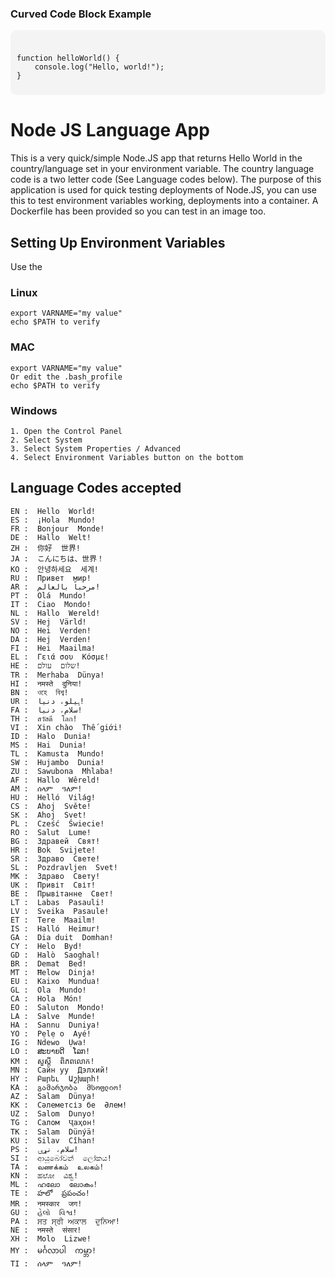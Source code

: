 ### Curved Code Block Example

<div style="background-color: #f4f4f4; border-radius: 10px; padding: 10px; overflow: auto;">
<pre><code>
function helloWorld() {
    console.log("Hello, world!");
}
</code></pre>
</div>


# Node JS Language App

This is a very quick/simple Node.JS app that returns  Hello World  in the country/language set in your environment variable. The country language code is a two letter code (See Language codes below). The purpose of this application is used for quick testing deployments of Node.JS, you can use this to test environment variables working, deployments into a container. A Dockerfile has been provided so you can test in an image too. 


## Setting Up Environment Variables

Use the 

### Linux
```
export VARNAME="my value"  
echo $PATH to verify
```

### MAC
```
export VARNAME="my value"
Or edit the .bash_profile
echo $PATH to verify
```

### Windows
```
1. Open the Control Panel
2. Select System
3. Select System Properties / Advanced
4. Select Environment Variables button on the bottom
```

## Language Codes accepted 

```
EN :  Hello  World!  
ES :  ¡Hola  Mundo!  
FR :  Bonjour  Monde!  
DE :  Hallo  Welt!  
ZH :  你好  世界!  
JA :  こんにちは、世界！  
KO :  안녕하세요  세계!  
RU :  Привет  мир!  
AR :  مرحباً بالعالم!  
PT :  Olá  Mundo!  
IT :  Ciao  Mondo!  
NL :  Hallo  Wereld!  
SV :  Hej  Värld!  
NO :  Hei  Verden!  
DA :  Hej  Verden!  
FI :  Hei  Maailma!  
EL :  Γειά σου  Κόσμε!  
HE :  שלום  עולם!  
TR :  Merhaba  Dünya!  
HI :  नमस्ते  दुनिया!  
BN :  ওহে  বিশ্ব!  
UR :  ہیلو، دنیا!  
FA :  سلام، دنیا!  
TH :  สวัสดี  โลก!  
VI :  Xin chào  Thế giới!  
ID :  Halo  Dunia!  
MS :  Hai  Dunia!  
TL :  Kamusta  Mundo!  
SW :  Hujambo  Dunia!  
ZU :  Sawubona  Mhlaba!  
AF :  Hallo  Wêreld!  
AM :  ሰላም  ዓለም!  
HU :  Helló  Világ!  
CS :  Ahoj  Světe!  
SK :  Ahoj  Svet!  
PL :  Cześć  Świecie!  
RO :  Salut  Lume!  
BG :  Здравей  Свят!  
HR :  Bok  Svijete!  
SR :  Здраво  Свете!  
SL :  Pozdravljen  Svet!  
MK :  Здраво  Свету!  
UK :  Привіт  Світ!  
BE :  Прывітанне  Свет!  
LT :  Labas  Pasauli!  
LV :  Sveika  Pasaule!  
ET :  Tere  Maailm!  
IS :  Halló  Heimur!  
GA :  Dia duit  Domhan!  
CY :  Helo  Byd!  
GD :  Halò  Saoghal!  
BR :  Demat  Bed!  
MT :  Ħelow  Dinja!  
EU :  Kaixo  Mundua!  
GL :  Ola  Mundo!  
CA :  Hola  Món!  
EO :  Saluton  Mondo!  
LA :  Salve  Munde!  
HA :  Sannu  Duniya!  
YO :  Pẹlẹ o  Ayé!  
IG :  Ndewo  Ụwa!  
LO :  ສະບາຍດີ  ໂລກ!  
KM :  សួស្តី  ពិភពលោក!  
MN :  Сайн уу  Дэлхий!  
HY :  Բարեւ  Աշխարհ!  
KA :  გამარჯობა  მსოფლიო!  
AZ :  Salam  Dünya!  
KK :  Сәлеметсіз бе  Әлем!  
UZ :  Salom  Dunyo!  
TG :  Салом  Ҷаҳон!  
TK :  Salam  Dünýä!  
KU :  Silav  Cîhan!  
PS :  سلام، نړۍ!  
SI :  ආයුබෝවන්  ලෝකය!  
TA :  வணக்கம்  உலகம்!  
KN :  ಹಲೋ  ವಿಶ್ವ!  
ML :  ഹലോ  ലോകം!  
TE :  హలో  ప్రపంచం!  
MR :  नमस्कार  जग!  
GU :  હેલો  વિશ્વ!  
PA :  ਸਤ ਸ੍ਰੀ ਅਕਾਲ  ਦੁਨਿਆ!  
NE :  नमस्ते  संसार!  
XH :  Molo  Lizwe!  
MY :  မင်္ဂလာပါ  ကမ္ဘာ!  
TI :  ሰላም  ዓለም! 
```